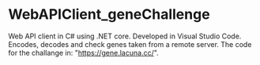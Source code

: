 # WebAPIClient_geneChallenge
Web API client in C# using .NET core.
Developed in Visual Studio Code.
Encodes, decodes and check genes taken from a remote server.
The code for the challange in: "https://gene.lacuna.cc/".
